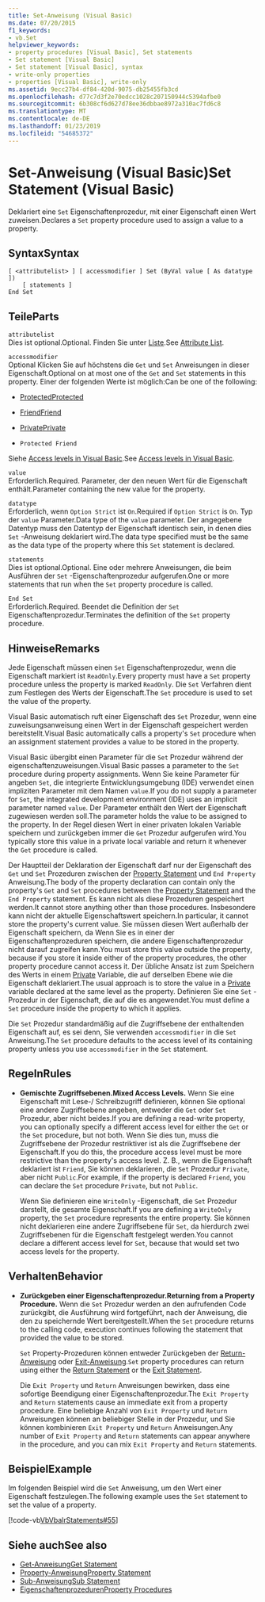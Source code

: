 ```yaml
---
title: Set-Anweisung (Visual Basic)
ms.date: 07/20/2015
f1_keywords:
- vb.Set
helpviewer_keywords:
- property procedures [Visual Basic], Set statements
- Set statement [Visual Basic]
- Set statement [Visual Basic], syntax
- write-only properties
- properties [Visual Basic], write-only
ms.assetid: 9ecc27b4-df84-420d-9075-db25455fb3cd
ms.openlocfilehash: d77c7d3f2e70edcc1028c207150944c5394afbe0
ms.sourcegitcommit: 6b308cf6d627d78ee36dbbae8972a310ac7fd6c8
ms.translationtype: MT
ms.contentlocale: de-DE
ms.lasthandoff: 01/23/2019
ms.locfileid: "54685372"
---
```

# <a name="set-statement-visual-basic"></a><span data-ttu-id="f53b8-102">Set-Anweisung (Visual Basic)</span><span class="sxs-lookup"><span data-stu-id="f53b8-102">Set Statement (Visual Basic)</span></span>
<span data-ttu-id="f53b8-103">Deklariert eine `Set` Eigenschaftenprozedur, mit einer Eigenschaft einen Wert zuweisen.</span><span class="sxs-lookup"><span data-stu-id="f53b8-103">Declares a `Set` property procedure used to assign a value to a property.</span></span>  
  
## <a name="syntax"></a><span data-ttu-id="f53b8-104">Syntax</span><span class="sxs-lookup"><span data-stu-id="f53b8-104">Syntax</span></span>  
  
```  
[ <attributelist> ] [ accessmodifier ] Set (ByVal value [ As datatype ])  
    [ statements ]  
End Set  
```  
  
## <a name="parts"></a><span data-ttu-id="f53b8-105">Teile</span><span class="sxs-lookup"><span data-stu-id="f53b8-105">Parts</span></span>  
 `attributelist`  
 <span data-ttu-id="f53b8-106">Dies ist optional.</span><span class="sxs-lookup"><span data-stu-id="f53b8-106">Optional.</span></span> <span data-ttu-id="f53b8-107">Finden Sie unter [Liste](../../../visual-basic/language-reference/statements/attribute-list.md).</span><span class="sxs-lookup"><span data-stu-id="f53b8-107">See [Attribute List](../../../visual-basic/language-reference/statements/attribute-list.md).</span></span>  
  
 `accessmodifier`  
 <span data-ttu-id="f53b8-108">Optional Klicken Sie auf höchstens die `Get` und `Set` Anweisungen in dieser Eigenschaft.</span><span class="sxs-lookup"><span data-stu-id="f53b8-108">Optional on at most one of the `Get` and `Set` statements in this property.</span></span> <span data-ttu-id="f53b8-109">Einer der folgenden Werte ist möglich:</span><span class="sxs-lookup"><span data-stu-id="f53b8-109">Can be one of the following:</span></span>  
  
-   [<span data-ttu-id="f53b8-110">Protected</span><span class="sxs-lookup"><span data-stu-id="f53b8-110">Protected</span></span>](../../../visual-basic/language-reference/modifiers/protected.md)  
  
-   [<span data-ttu-id="f53b8-111">Friend</span><span class="sxs-lookup"><span data-stu-id="f53b8-111">Friend</span></span>](../../../visual-basic/language-reference/modifiers/friend.md)  
  
-   [<span data-ttu-id="f53b8-112">Private</span><span class="sxs-lookup"><span data-stu-id="f53b8-112">Private</span></span>](../../../visual-basic/language-reference/modifiers/private.md)  
  
-   `Protected Friend`  
  
 <span data-ttu-id="f53b8-113">Siehe [Access levels in Visual Basic](../../../visual-basic/programming-guide/language-features/declared-elements/access-levels.md).</span><span class="sxs-lookup"><span data-stu-id="f53b8-113">See [Access levels in Visual Basic](../../../visual-basic/programming-guide/language-features/declared-elements/access-levels.md).</span></span>  
  
 `value`  
 <span data-ttu-id="f53b8-114">Erforderlich.</span><span class="sxs-lookup"><span data-stu-id="f53b8-114">Required.</span></span> <span data-ttu-id="f53b8-115">Parameter, der den neuen Wert für die Eigenschaft enthält.</span><span class="sxs-lookup"><span data-stu-id="f53b8-115">Parameter containing the new value for the property.</span></span>  
  
 `datatype`  
 <span data-ttu-id="f53b8-116">Erforderlich, wenn `Option Strict` ist `On`.</span><span class="sxs-lookup"><span data-stu-id="f53b8-116">Required if `Option Strict` is `On`.</span></span> <span data-ttu-id="f53b8-117">Typ der `value` Parameter.</span><span class="sxs-lookup"><span data-stu-id="f53b8-117">Data type of the `value` parameter.</span></span> <span data-ttu-id="f53b8-118">Der angegebene Datentyp muss den Datentyp der Eigenschaft identisch sein, in denen dies `Set` -Anweisung deklariert wird.</span><span class="sxs-lookup"><span data-stu-id="f53b8-118">The data type specified must be the same as the data type of the property where this `Set` statement is declared.</span></span>  
  
 `statements`  
 <span data-ttu-id="f53b8-119">Dies ist optional.</span><span class="sxs-lookup"><span data-stu-id="f53b8-119">Optional.</span></span> <span data-ttu-id="f53b8-120">Eine oder mehrere Anweisungen, die beim Ausführen der `Set` -Eigenschaftenprozedur aufgerufen.</span><span class="sxs-lookup"><span data-stu-id="f53b8-120">One or more statements that run when the `Set` property procedure is called.</span></span>  
  
 `End Set`  
 <span data-ttu-id="f53b8-121">Erforderlich.</span><span class="sxs-lookup"><span data-stu-id="f53b8-121">Required.</span></span> <span data-ttu-id="f53b8-122">Beendet die Definition der `Set` Eigenschaftenprozedur.</span><span class="sxs-lookup"><span data-stu-id="f53b8-122">Terminates the definition of the `Set` property procedure.</span></span>  
  
## <a name="remarks"></a><span data-ttu-id="f53b8-123">Hinweise</span><span class="sxs-lookup"><span data-stu-id="f53b8-123">Remarks</span></span>  
 <span data-ttu-id="f53b8-124">Jede Eigenschaft müssen einen `Set` Eigenschaftenprozedur, wenn die Eigenschaft markiert ist `ReadOnly`.</span><span class="sxs-lookup"><span data-stu-id="f53b8-124">Every property must have a `Set` property procedure unless the property is marked `ReadOnly`.</span></span> <span data-ttu-id="f53b8-125">Die `Set` Verfahren dient zum Festlegen des Werts der Eigenschaft.</span><span class="sxs-lookup"><span data-stu-id="f53b8-125">The `Set` procedure is used to set the value of the property.</span></span>  
  
 <span data-ttu-id="f53b8-126">Visual Basic automatisch ruft einer Eigenschaft des `Set` Prozedur, wenn eine zuweisungsanweisung einen Wert in der Eigenschaft gespeichert werden bereitstellt.</span><span class="sxs-lookup"><span data-stu-id="f53b8-126">Visual Basic automatically calls a property's `Set` procedure when an assignment statement provides a value to be stored in the property.</span></span>  
  
 <span data-ttu-id="f53b8-127">Visual Basic übergibt einen Parameter für die `Set` Prozedur während der eigenschaftenzuweisungen.</span><span class="sxs-lookup"><span data-stu-id="f53b8-127">Visual Basic passes a parameter to the `Set` procedure during property assignments.</span></span> <span data-ttu-id="f53b8-128">Wenn Sie keine Parameter für angeben `Set`, die integrierte Entwicklungsumgebung (IDE) verwendet einen impliziten Parameter mit dem Namen `value`.</span><span class="sxs-lookup"><span data-stu-id="f53b8-128">If you do not supply a parameter for `Set`, the integrated development environment (IDE) uses an implicit parameter named `value`.</span></span> <span data-ttu-id="f53b8-129">Der Parameter enthält den Wert der Eigenschaft zugewiesen werden soll.</span><span class="sxs-lookup"><span data-stu-id="f53b8-129">The parameter holds the value to be assigned to the property.</span></span> <span data-ttu-id="f53b8-130">In der Regel diesen Wert in einer privaten lokalen Variable speichern und zurückgeben immer die `Get` Prozedur aufgerufen wird.</span><span class="sxs-lookup"><span data-stu-id="f53b8-130">You typically store this value in a private local variable and return it whenever the `Get` procedure is called.</span></span>  
  
 <span data-ttu-id="f53b8-131">Der Hauptteil der Deklaration der Eigenschaft darf nur der Eigenschaft des `Get` und `Set` Prozeduren zwischen der [Property Statement](../../../visual-basic/language-reference/statements/property-statement.md) und `End Property` Anweisung.</span><span class="sxs-lookup"><span data-stu-id="f53b8-131">The body of the property declaration can contain only the property's `Get` and `Set` procedures between the [Property Statement](../../../visual-basic/language-reference/statements/property-statement.md) and the `End Property` statement.</span></span> <span data-ttu-id="f53b8-132">Es kann nicht als diese Prozeduren gespeichert werden.</span><span class="sxs-lookup"><span data-stu-id="f53b8-132">It cannot store anything other than those procedures.</span></span> <span data-ttu-id="f53b8-133">Insbesondere kann nicht der aktuelle Eigenschaftswert speichern.</span><span class="sxs-lookup"><span data-stu-id="f53b8-133">In particular, it cannot store the property's current value.</span></span> <span data-ttu-id="f53b8-134">Sie müssen diesen Wert außerhalb der Eigenschaft speichern, da Wenn Sie es in einer der Eigenschaftenprozeduren speichern, die andere Eigenschaftenprozedur nicht darauf zugreifen kann.</span><span class="sxs-lookup"><span data-stu-id="f53b8-134">You must store this value outside the property, because if you store it inside either of the property procedures, the other property procedure cannot access it.</span></span> <span data-ttu-id="f53b8-135">Der übliche Ansatz ist zum Speichern des Werts in einem [Private](../../../visual-basic/language-reference/modifiers/private.md) Variable, die auf derselben Ebene wie die Eigenschaft deklariert.</span><span class="sxs-lookup"><span data-stu-id="f53b8-135">The usual approach is to store the value in a [Private](../../../visual-basic/language-reference/modifiers/private.md) variable declared at the same level as the property.</span></span> <span data-ttu-id="f53b8-136">Definieren Sie eine `Set` -Prozedur in der Eigenschaft, die auf die es angewendet.</span><span class="sxs-lookup"><span data-stu-id="f53b8-136">You must define a `Set` procedure inside the property to which it applies.</span></span>  
  
 <span data-ttu-id="f53b8-137">Die `Set` Prozedur standardmäßig auf die Zugriffsebene der enthaltenden Eigenschaft auf, es sei denn, Sie verwenden `accessmodifier` in die `Set` Anweisung.</span><span class="sxs-lookup"><span data-stu-id="f53b8-137">The `Set` procedure defaults to the access level of its containing property unless you use `accessmodifier` in the `Set` statement.</span></span>  
  
## <a name="rules"></a><span data-ttu-id="f53b8-138">Regeln</span><span class="sxs-lookup"><span data-stu-id="f53b8-138">Rules</span></span>  
  
-   <span data-ttu-id="f53b8-139">**Gemischte Zugriffsebenen.**</span><span class="sxs-lookup"><span data-stu-id="f53b8-139">**Mixed Access Levels.**</span></span> <span data-ttu-id="f53b8-140">Wenn Sie eine Eigenschaft mit Lese-/ Schreibzugriff definieren, können Sie optional eine andere Zugriffsebene angeben, entweder die `Get` oder `Set` Prozedur, aber nicht beides.</span><span class="sxs-lookup"><span data-stu-id="f53b8-140">If you are defining a read-write property, you can optionally specify a different access level for either the `Get` or the `Set` procedure, but not both.</span></span> <span data-ttu-id="f53b8-141">Wenn Sie dies tun, muss die Zugriffsebene der Prozedur restriktiver ist als die Zugriffsebene der Eigenschaft.</span><span class="sxs-lookup"><span data-stu-id="f53b8-141">If you do this, the procedure access level must be more restrictive than the property's access level.</span></span> <span data-ttu-id="f53b8-142">Z. B., wenn die Eigenschaft deklariert ist `Friend`, Sie können deklarieren, die `Set` Prozedur `Private`, aber nicht `Public`.</span><span class="sxs-lookup"><span data-stu-id="f53b8-142">For example, if the property is declared `Friend`, you can declare the `Set` procedure `Private`, but not `Public`.</span></span>  
  
     <span data-ttu-id="f53b8-143">Wenn Sie definieren eine `WriteOnly` -Eigenschaft, die `Set` Prozedur darstellt, die gesamte Eigenschaft.</span><span class="sxs-lookup"><span data-stu-id="f53b8-143">If you are defining a `WriteOnly` property, the `Set` procedure represents the entire property.</span></span> <span data-ttu-id="f53b8-144">Sie können nicht deklarieren eine andere Zugriffsebene für `Set`, da hierdurch zwei Zugriffsebenen für die Eigenschaft festgelegt werden.</span><span class="sxs-lookup"><span data-stu-id="f53b8-144">You cannot declare a different access level for `Set`, because that would set two access levels for the property.</span></span>  
  
## <a name="behavior"></a><span data-ttu-id="f53b8-145">Verhalten</span><span class="sxs-lookup"><span data-stu-id="f53b8-145">Behavior</span></span>  
  
-   <span data-ttu-id="f53b8-146">**Zurückgeben einer Eigenschaftenprozedur.**</span><span class="sxs-lookup"><span data-stu-id="f53b8-146">**Returning from a Property Procedure.**</span></span> <span data-ttu-id="f53b8-147">Wenn die `Set` Prozedur werden an den aufrufenden Code zurückgibt, die Ausführung wird fortgeführt, nach der Anweisung, die den zu speichernde Wert bereitgestellt.</span><span class="sxs-lookup"><span data-stu-id="f53b8-147">When the `Set` procedure returns to the calling code, execution continues following the statement that provided the value to be stored.</span></span>  
  
     <span data-ttu-id="f53b8-148">`Set` Property-Prozeduren können entweder Zurückgeben der [Return-Anweisung](../../../visual-basic/language-reference/statements/return-statement.md) oder [Exit-Anweisung](../../../visual-basic/language-reference/statements/exit-statement.md).</span><span class="sxs-lookup"><span data-stu-id="f53b8-148">`Set` property procedures can return using either the [Return Statement](../../../visual-basic/language-reference/statements/return-statement.md) or the [Exit Statement](../../../visual-basic/language-reference/statements/exit-statement.md).</span></span>  
  
     <span data-ttu-id="f53b8-149">Die `Exit Property` und `Return` Anweisungen bewirken, dass eine sofortige Beendigung einer Eigenschaftenprozedur.</span><span class="sxs-lookup"><span data-stu-id="f53b8-149">The `Exit Property` and `Return` statements cause an immediate exit from a property procedure.</span></span> <span data-ttu-id="f53b8-150">Eine beliebige Anzahl von `Exit Property` und `Return` Anweisungen können an beliebiger Stelle in der Prozedur, und Sie können kombinieren `Exit Property` und `Return` Anweisungen.</span><span class="sxs-lookup"><span data-stu-id="f53b8-150">Any number of `Exit Property` and `Return` statements can appear anywhere in the procedure, and you can mix `Exit Property` and `Return` statements.</span></span>  
  
## <a name="example"></a><span data-ttu-id="f53b8-151">Beispiel</span><span class="sxs-lookup"><span data-stu-id="f53b8-151">Example</span></span>  
 <span data-ttu-id="f53b8-152">Im folgenden Beispiel wird die `Set` Anweisung, um den Wert einer Eigenschaft festzulegen.</span><span class="sxs-lookup"><span data-stu-id="f53b8-152">The following example uses the `Set` statement to set the value of a property.</span></span>  
  
 [!code-vb[VbVbalrStatements#55](../../../visual-basic/language-reference/error-messages/codesnippet/VisualBasic/set-statement_1.vb)]  
  
## <a name="see-also"></a><span data-ttu-id="f53b8-153">Siehe auch</span><span class="sxs-lookup"><span data-stu-id="f53b8-153">See also</span></span>
- [<span data-ttu-id="f53b8-154">Get-Anweisung</span><span class="sxs-lookup"><span data-stu-id="f53b8-154">Get Statement</span></span>](../../../visual-basic/language-reference/statements/get-statement.md)
- [<span data-ttu-id="f53b8-155">Property-Anweisung</span><span class="sxs-lookup"><span data-stu-id="f53b8-155">Property Statement</span></span>](../../../visual-basic/language-reference/statements/property-statement.md)
- [<span data-ttu-id="f53b8-156">Sub-Anweisung</span><span class="sxs-lookup"><span data-stu-id="f53b8-156">Sub Statement</span></span>](../../../visual-basic/language-reference/statements/sub-statement.md)
- [<span data-ttu-id="f53b8-157">Eigenschaftenprozeduren</span><span class="sxs-lookup"><span data-stu-id="f53b8-157">Property Procedures</span></span>](../../../visual-basic/programming-guide/language-features/procedures/property-procedures.md)
